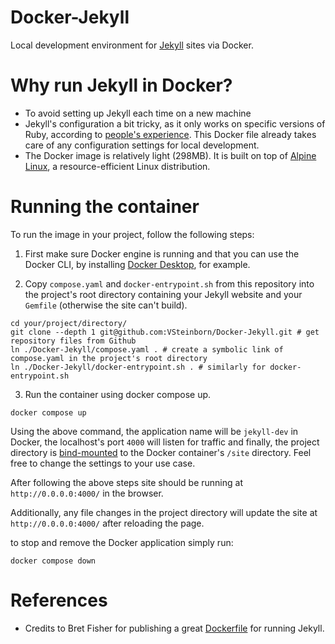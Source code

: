 # Docker-Jekyll

Local development environment for [Jekyll](https://jekyllrb.com/) sites via Docker.

# Why run Jekyll in Docker?

- To avoid setting up Jekyll each time on a new machine
- Jekyll's configuration a bit tricky, as it only works on specific versions of Ruby, according to [people's experience](https://talk.jekyllrb.com/t/error-when-executing-bundle-install/8822). This Docker file already takes care of any configuration settings for local development.
- The Docker image is relatively light (298MB). It is built on top of [Alpine Linux](https://www.alpinelinux.org/), a resource-efficient Linux distribution.

# Running the container

To run the image in your project, follow the following steps:

1. First make sure Docker engine is running and that you can use the Docker CLI, by installing [Docker Desktop](https://www.docker.com/products/docker-desktop/), for example.

2. Copy `compose.yaml` and `docker-entrypoint.sh` from this repository into the project's root directory containing your Jekyll website and your `Gemfile` (otherwise the site can't build).

```shell
cd your/project/directory/
git clone --depth 1 git@github.com:VSteinborn/Docker-Jekyll.git # get repository files from Github
ln ./Docker-Jekyll/compose.yaml . # create a symbolic link of compose.yaml in the project's root directory
ln ./Docker-Jekyll/docker-entrypoint.sh . # similarly for docker-entrypoint.sh
```

3. Run the container using docker compose up.

```shell
docker compose up
```

Using the above command, the application name will be `jekyll-dev` in Docker, the localhost's port `4000` will listen for traffic and finally, the project directory is [bind-mounted](https://docs.docker.com/storage/bind-mounts/) to the Docker container's `/site` directory.
Feel free to change the settings to your use case.

After following the above steps site should be running at `http://0.0.0.0:4000/` in the browser.

Additionally, any file changes in the project directory will update the site at `http://0.0.0.0:4000/` after reloading the page.

to stop and remove the Docker application simply run:

```shell
docker compose down
```

# References

- Credits to Bret Fisher for publishing a great [Dockerfile](https://github.com/BretFisher/jekyll-serve) for running Jekyll.

